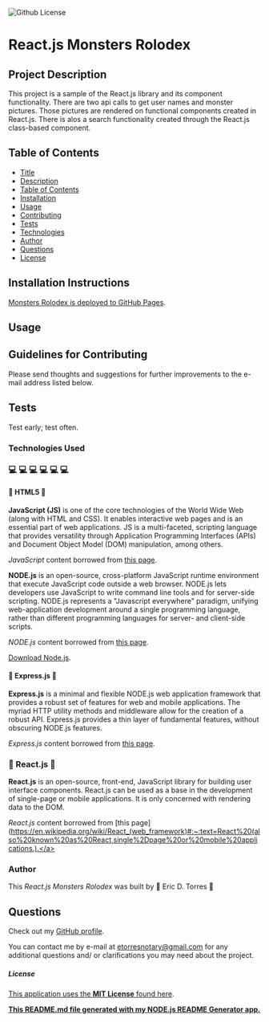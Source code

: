 
![Github License](https://img.shields.io/badge/License-MIT_License-brightgreen)

# React.js Monsters Rolodex

## Project Description

This project is a sample of the React.js library and its component functionality.  There are two api calls to get user names and monster pictures.  Those pictures are rendered on functional components created in React.js.  There is alos a search functionality created through the React.js class-based component. 

## Table of Contents

* [Title](#project-title)
* [Description](#project-description)
* [Table of Contents](#table-of-contents)
* [Installation](#installation-instructions)
* [Usage](#usage)
* [Contributing](#guidelines-for-contributing)
* [Tests](#tests)
* [Technologies](#technologies-used)
* [Author](#author)
* [Questions](#questions)
* [License](#license)

## Installation Instructions

[Monsters Rolodex is deployed to GitHub Pages](https://etorres-revature.github.io/React.js-Monsters_Rolodex/).

## Usage 



## Guidelines for Contributing

Please send thoughts and suggestions for further improvements to the e-mail address listed below.

## Tests

Test early; test often.

### Technologies Used 
### :computer: :computer: :computer: :computer: :computer: :computer: 

#### :memo: HTML5 :memo:

**JavaScript (JS)** is one of the core technologies of the World Wide Web (along with HTML and CSS). It enables interactive web pages and is an essential part of web applications.  JS is a multi-faceted, scripting language that provides versatility through Application Programming Interfaces (APIs) and Document Object Model (DOM) manipulation, among others.

*JavaScript* content borrowed from <a target="_blank" rel="noopener noreferrer">[this page](https://en.wikipedia.org/wiki/JavaScript).</a>

**NODE.js** is an open-source, cross-platform JavaScript runtime environment that execute JavaScript code outside a web browser.  NODE.js lets developers use JavaScript to write command line tools and for server-side scripting.  NODE.js represents a "Javascript everywhere" paradigm, unifying web-application development around a single programming language, rather than different programming languages for server- and client-side scripts.  

*NODE.js* content borrowed from <a target="_blank" rel="noopener noreferrer">[this page](https://en.wikipedia.org/wiki/Node.js).</a>

[Download Node.js](https://nodejs.org/en/).

#### :satellite: Express.js :satellite:

**Express.js** is a minimal and flexible NODE.js web application framework that provides a robust set of features for web and mobile applications.  The myriad HTTP utility methods and middleware allow for the creation of a robust API.  Express.js provides a thin layer of fundamental features, without obscuring NODE.js features.

*Express.js* content borrowed from <a target="_blank" rel="noopener noreferrer">[this page](https://expressjs.com/).</a>

### :vertical_traffic_light: React.js :vertical_traffic_light:

**React.js** is an open-source, front-end, JavaScript library for building user interface components. React.js can be used as a base in the development of single-page or mobile applications.  It is only concerned with rendering data to the DOM.

*React.js* content borrowed from <a target="_blank" rel="noopener noreferrer">[this page](https://en.wikipedia.org/wiki/React_(web_framework)#:~:text=React%20(also%20known%20as%20React,single%2Dpage%20or%20mobile%20applications.).</a>

### Author 

This *React.js Monsters Rolodex* was built by :green_heart: Eric D. Torres :green_heart:

## Questions

Check out my [GitHub profile](https://github.com/etorres-revature).

You can contact me by e-mail at etorresnotary@gmail.com for any additional questions and/ or clarifications you may need about the project.

##### License

[This application uses the **MIT License** found here](./LICENSE).

**[This README.md file generated with my NODE.js README Generator app.](https://github.com/etorres-revature/NODEjs_README.md_Generator)**
